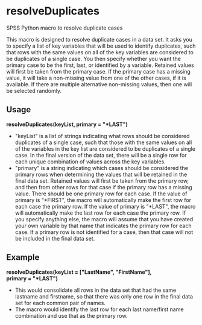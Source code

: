 # resolveDuplicates
SPSS Python macro to resolve duplicate cases

This macro is designed to resolve duplicate cases in a data set. It asks you to specify a list of key variables that will be used to identify duplicates, such that rows with the same values on all of the key variables are considered to be duplicates of a single case. You then specify whether you want the primary case to be the first, last, or identified by a variable. Retained values will first be taken from the primary case. If the primary case has a missing value, it will take a non-missing value from one of the other cases, if it is available. If there are multiple alternative non-missing values, then one will be selected randomly.

## Usage 
**resolveDuplicates(keyList, primary = "\*LAST")**
* "keyList" is a list of strings indicating what rows should be considered duplicates of a single case, such that those with the same values on all of the variables in the key list are considered to be duplicates of a single case. In the final version of the data set, there will be a single row for each unique combination of values across the key variables.
* "primary" is a string indicating which cases should be considered the primary rows when determining the values that will be retained in the final data set. Retained values will first be taken from the primary row, and then from other rows for that case if the primary row has a missing value. There should be one primary row for each case. If the value of primary is "\*FIRST", the macro will automatically make the first row for each case the primary row. If the value of primary is "\*LAST", the macro will automatically make the last row for each case the primary row. If you specify anything else, the macro will assume that you have created your own variable by that name that indicates the primary row for each case. If a primary row is not identified for a case, then that case will not be included in the final data set.

## Example
**resolveDuplicates(keyList = ["LastName", "FirstName"],    
primary = "\*LAST")**
* This would consolidate all rows in the data set that had the same lastname and firstname, so that there was only one row in the final data set for each common pair of names. 
* The macro would identify the last row for each last name/first name combination and use that as the primary row. 

